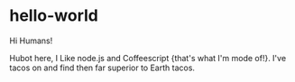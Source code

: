 # hello-world

Hi Humans!

Hubot here, I Like node.js and Coffeescript {that's what I'm mode of!}.
I've tacos on and find then far superior to Earth tacos.
